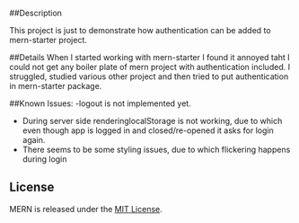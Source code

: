 ##Description

This project is just to demonstrate how authentication can be added to mern-starter project.

##Details
When I started working with mern-starter I found it annoyed taht I could not get any boiler plate of mern project with authentication included. I struggled, studied various other project and then tried to put authentication in mern-starter package.

##Known Issues:
-logout is not implemented yet.
- During server side renderinglocalStorage is not working, due to which even though app is logged in and closed/re-opened it asks for login again.
- There seems to be some styling issues, due to which flickering happens during login



## License
MERN is released under the [MIT License](http://www.opensource.org/licenses/MIT).
